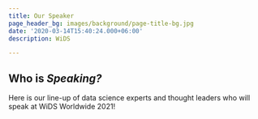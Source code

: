 ```yaml
---
title: Our Speaker
page_header_bg: images/background/page-title-bg.jpg
date: '2020-03-14T15:40:24.000+06:00'
description: WiDS

---
```

## Who is _Speaking?_

Here is our line-up of data science experts and thought leaders who will speak at WiDS Worldwide 2021!